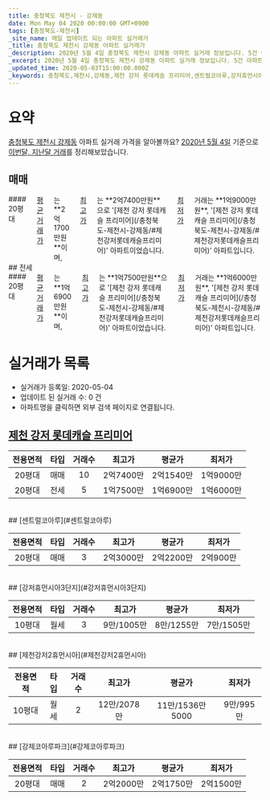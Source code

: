 ```yaml
---
title: 충청북도 제천시 - 강제동
date: Mon May 04 2020 00:00:00 GMT+0900
tags: [충청북도-제천시]
_site_name: 매일 업데이트 되는 아파트 실거래가
_title: 충청북도 제천시 강제동 아파트 실거래가
_description: 2020년 5월 4일 충청북도 제천시 강제동 아파트 실거래 정보입니다. 5건 아파트 정보가 있습니다.
_excerpt: 2020년 5월 4일 충청북도 제천시 강제동 아파트 실거래 정보입니다. 5건 아파트 정보가 있습니다.
_updated_time: 2020-05-03T15:00:00.000Z
_keywords: 충청북도,제천시,강제동,제천 강저 롯데캐슬 프리미어,센트럴코아루,강저휴먼시아3단지,제천강저2휴먼시아,강제코아루파크
---
```





# 요약
<ins>충청북도 제천시 강제동</ins> 아파트 실거래 가격을 알아볼까요? <ins>2020년 5월 4일</ins> 기준으로 <ins>이번달, 지난달 거래</ins>를 정리해보았습니다.

## 매매
<div class="container">
<div class="twelve columns" markdown="1">
#### 20평대
<ins>평균 거래가</ins>는 **2억1700만원**이며, <ins>최고가</ins>는 **2억7400만원**으로 '[제천 강저 롯데캐슬 프리미어](/충청북도-제천시-강제동/#제천강저롯데캐슬프리미어)' 아파트이었습니다. <ins>최저가</ins> 거래는 **1억9000만원**, '[제천 강저 롯데캐슬 프리미어](/충청북도-제천시-강제동/#제천강저롯데캐슬프리미어)' 아파트입니다.
</div>
</div>
## 전세
<div class="container">
<div class="twelve columns" markdown="1">
#### 20평대
<ins>평균 거래가</ins>는 **1억6900만원**이며, <ins>최고가</ins>는 **1억7500만원**으로 '[제천 강저 롯데캐슬 프리미어](/충청북도-제천시-강제동/#제천강저롯데캐슬프리미어)' 아파트이었습니다. <ins>최저가</ins> 거래는 **1억6000만원**, '[제천 강저 롯데캐슬 프리미어](/충청북도-제천시-강제동/#제천강저롯데캐슬프리미어)' 아파트입니다.
</div>
</div>



# 실거래가 목록
- 실거래가 등록일: 2020-05-04
- 업데이트 된 실거래 수: 0 건
- 아파트명을 클릭하면 외부 검색 페이지로 연결됩니다.

## [제천 강저 롯데캐슬 프리미어](#제천강저롯데캐슬프리미어)

|전용면적|타입|거래수|최고가|평균가|최저가|
|:---:|:---:|:---:|:---:|:---:|:---:|
|20평대|<span class="deal-type-1">매매</span>|10|2억7400만|2억1540만|1억9000만|
|20평대|<span class="deal-type-2">전세</span>|5|1억7500만|1억6900만|1억6000만|

<br/>
## [센트럴코아루](#센트럴코아루)

|전용면적|타입|거래수|최고가|평균가|최저가|
|:---:|:---:|:---:|:---:|:---:|:---:|
|20평대|<span class="deal-type-1">매매</span>|3|2억3000만|2억2200만|2억900만|

<br/>
## [강저휴먼시아3단지](#강저휴먼시아3단지)

|전용면적|타입|거래수|최고가|평균가|최저가|
|:---:|:---:|:---:|:---:|:---:|:---:|
|10평대|<span class="deal-type-3">월세</span>|3|9만/1005만|8만/1255만|7만/1505만|

<br/>
## [제천강저2휴먼시아](#제천강저2휴먼시아)

|전용면적|타입|거래수|최고가|평균가|최저가|
|:---:|:---:|:---:|:---:|:---:|:---:|
|10평대|<span class="deal-type-3">월세</span>|2|12만/2078만|11만/1536만5000|9만/995만|

<br/>
## [강제코아루파크](#강제코아루파크)

|전용면적|타입|거래수|최고가|평균가|최저가|
|:---:|:---:|:---:|:---:|:---:|:---:|
|20평대|<span class="deal-type-1">매매</span>|2|2억2000만|2억1750만|2억1500만|

<br/>




